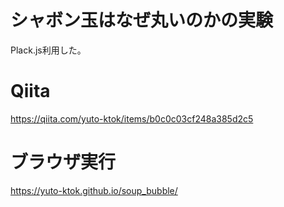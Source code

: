 # シャボン玉はなぜ丸いのかの実験

Plack.js利用した。

# Qiita
https://qiita.com/yuto-ktok/items/b0c0c03cf248a385d2c5

# ブラウザ実行
https://yuto-ktok.github.io/soup_bubble/
